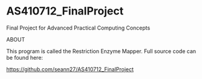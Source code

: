 # AS410712_FinalProject
Final Project for Advanced Practical Computing Concepts

ABOUT

This program is called the Restriction Enzyme Mapper. Full source code can be found here:

https://github.com/seann27/AS410712_FinalProject
